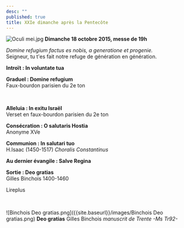 ```yaml
---
desc: ""
published: true
title: XXIe dimanche après la Pentecôte
---
```



![Oculi mei.jpg]({{site.baseurl}}/images/Oculi%20mei.jpg)
**Dimanche 18 octobre 2015, messe de 19h**

*Domine refugium factus es nobis, a generatione et progenie.*  
Seigneur, tu t'es fait notre refuge de génération en génération.

**Introït : In voluntate tua**

**Graduel : Domine refugium**  
Faux-bourdon parisien du 2e ton

&nbsp;

**Alleluia : In exitu Israël**  
Verset en faux-bourdon parisien du 2e ton

**Consécration : O salutaris Hostia**  
Anonyme XVe

**Communion : In salutari tuo**  
H.Isaac (1450-1517) *Choralis Constantinus*

**Au dernier évangile : Salve Regina**  

**Sortie : Deo gratias**  
Gilles Binchois 1400-1460

Lireplus

&nbsp;

![Binchois Deo gratias.png]({{site.baseurl}}/images/Binchois Deo gratias.png)
**Deo gratias** Gilles Binchois *manuscrit de Trente -Ms Tr92-*
